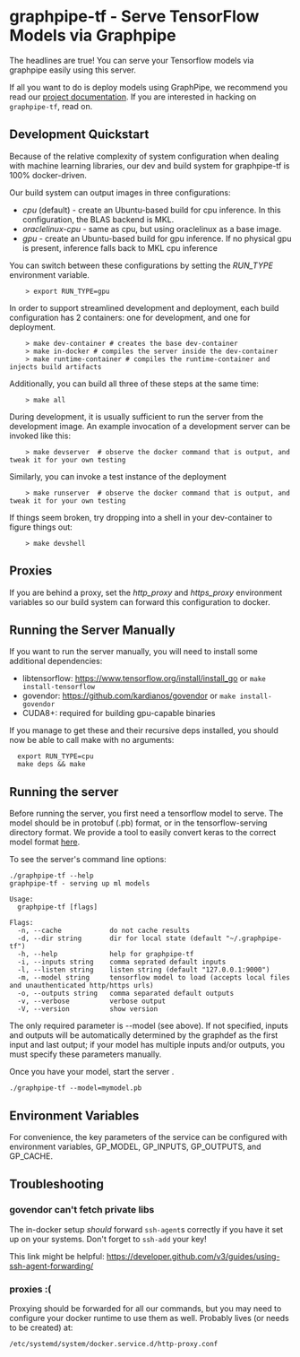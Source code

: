 # graphpipe-tf - Serve TensorFlow Models via Graphpipe

The headlines are true! You can serve your Tensorflow models via graphpipe
easily using this server.

If all you want to do is deploy models using GraphPipe, we recommend you read 
our [project documentation](https://oracle.github.io/graphpipe/).  If you are
interested in hacking on `graphpipe-tf`, read on.

## Development Quickstart
Because of the relative complexity of system configuration when dealing with machine
learning libraries, our dev and build system for graphpipe-tf is 100% docker-driven.

Our build system can output images in three configurations:

* *cpu* (default) - create an Ubuntu-based build for cpu inference.  In this configuration, the BLAS backend is MKL.
* *oraclelinux-cpu* - same as cpu, but using oraclelinux as a base image.
* *gpu* - create an Ubuntu-based build for gpu inference.  If no physical gpu is present, inference falls back to 
  MKL cpu inference

You can switch between these configurations by setting the *RUN_TYPE* environment variable.

```
    > export RUN_TYPE=gpu
```

In order to support streamlined development and deployment, each build configuration
has 2 containers: one for development, and one for deployment.
```
    > make dev-container # creates the base dev-container
    > make in-docker # compiles the server inside the dev-container
    > make runtime-container # compiles the runtime-container and injects build artifacts
```

Additionally, you can build all three of these steps at the same time:
```
    > make all
```

During development, it is usually sufficient to run the server from the development image.
An example invocation of a development server can be invoked like this:
```
    > make devserver  # observe the docker command that is output, and tweak it for your own testing
```

Similarly, you can invoke a test instance of the deployment
```
    > make runserver  # observe the docker command that is output, and tweak it for your own testing
```

If things seem broken, try dropping into a shell in your dev-container to figure things out:

```
    > make devshell
```

## Proxies
If you are behind a proxy, set the *http_proxy* and *https_proxy* environment variables so our build system
can forward this configuration to docker.

## Running the Server Manually
If you want to run the server manually, you will need to install some additional dependencies:

  - libtensorflow: https://www.tensorflow.org/install/install_go or `make install-tensorflow`
  - govendor: https://github.com/kardianos/govendor or `make install-govendor`
  - CUDA8+: required for building gpu-capable binaries

If you manage to get these and their recursive deps installed, you should now be able to call make
with no arguments:

```
  export RUN_TYPE=cpu
  make deps && make
```


## Running the server
Before running the server, you first need a tensorflow model to serve.
The model should be in protobuf (.pb) format, or in the tensorflow-serving
directory format.  We provide a tool to easily convert keras to the correct
model format [here](https://github.com/oracle/graphpipe-tf-py/blob/master/examples/convert.py).

To see the server's command line options:

```
./graphpipe-tf --help
graphpipe-tf - serving up ml models

Usage:
  graphpipe-tf [flags]

Flags:
  -n, --cache            do not cache results
  -d, --dir string       dir for local state (default "~/.graphpipe-tf")
  -h, --help             help for graphpipe-tf
  -i, --inputs string    comma seprated default inputs
  -l, --listen string    listen string (default "127.0.0.1:9000")
  -m, --model string     tensorflow model to load (accepts local files and unauthenticated http/https urls)
  -o, --outputs string   comma separated default outputs
  -v, --verbose          verbose output
  -V, --version          show version
```

The only required parameter is --model (see above).  If not specified, inputs and outputs
will be automatically determined by the graphdef as the first input and last output; if your
model has multiple inputs and/or outputs, you must specify these parameters manually.

Once you have your model, start the server .

```
./graphpipe-tf --model=mymodel.pb
```

## Environment Variables
For convenience, the key parameters of the service can be configured with environment variables,
 GP_MODEL, GP_INPUTS, GP_OUTPUTS, and GP_CACHE.


## Troubleshooting

### govendor can't fetch private libs
The in-docker setup _should_ forward `ssh-agent`s correctly if you
have it set up on your systems. Don't forget to `ssh-add` your key!

This link might be helpful: https://developer.github.com/v3/guides/using-ssh-agent-forwarding/

### proxies :(
Proxying should be forwarded for all our commands, but you may need
to configure your docker runtime to use them as well. Probably lives
(or needs to be created) at:

  `/etc/systemd/system/docker.service.d/http-proxy.conf`
